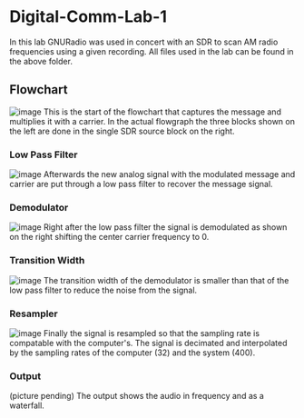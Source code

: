 # Digital-Comm-Lab-1

In this lab GNURadio was used in concert with an SDR to scan AM radio frequencies using a given recording. All files used in the lab can be found in the above folder.
## Flowchart
![image](https://github.com/blee0730/Digital-Comm-Lab-1/assets/130094173/156fd18f-3daf-4ef1-8300-4607a5aaaa07)
This is the start of the flowchart that captures the message and multiplies it with a carrier. In the actual flowgraph the three blocks shown on the left are done in the single SDR source block on the right.
### Low Pass Filter
![image](https://github.com/blee0730/Digital-Comm-Lab-1/assets/130094173/9398ec91-670e-41ed-a4cf-323f869a87b5)
Afterwards the new analog signal with the modulated message and carrier are put through a low pass filter to recover the message signal.
### Demodulator
![image](https://github.com/blee0730/Digital-Comm-Lab-1/assets/130094173/0f6d6146-5212-4f67-99a2-b59eb62604a0)
Right after the low pass filter the signal is demodulated as shown on the right shifting the center carrier frequency to 0.
### Transition Width
![image](https://github.com/blee0730/Digital-Comm-Lab-1/assets/130094173/e04079f2-5356-48f5-96f8-72292f31c853)
The transition width of the demodulator is smaller than that of the low pass filter to reduce the noise from the signal.
### Resampler
![image](https://github.com/blee0730/Digital-Comm-Lab-1/assets/130094173/2a309b5f-2f32-45f4-90c3-26f0d7c3d14b)
Finally the signal is resampled so that the sampling rate is compatable with the computer's. The signal is decimated and interpolated by the sampling rates of the computer (32) and the system (400).
### Output
(picture pending)
The output shows the audio in frequency and as a waterfall.

